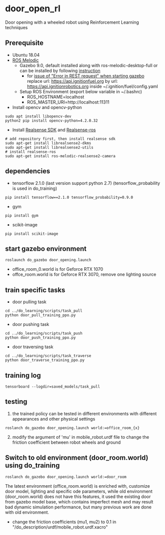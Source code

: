 # door_open_rl
Door opening with a wheeled robot using Reinforcement Learning techniques

## Prerequisite
- Ubuntu 18.04
- [ROS Melodic](http://wiki.ros.org/melodic/Installation/Ubuntu)
  - Gazebo 9.0, default installed along with ros-melodic-desktop-full or can be installed by following [instruction](http://gazebosim.org/tutorials?tut=install_ubuntu)
    - for [issue of "Error in REST request" when starting gazebo](https://answers.gazebosim.org//question/25030/gazebo-error-restcc205-error-in-rest-request/)
    replace url: https://api.ignitionfuel.org by url: https://api.ignitionrobotics.org inside ~/.ignition/fuel/config.yaml
  - Setup ROS Environment (export below variable in ~/.bashrc)
    - ROS_HOSTNAME=localhost
    - ROS_MASTER_URI=http://localhost:11311
- Install opencv and opencv-python
```
sudo apt install libopencv-dev
python2 pip install opencv-python=4.2.0.32
```
- Install [Realsense SDK](https://github.com/IntelRealSense/librealsense/blob/master/doc/distribution_linux.md) and [Realsense-ros](https://github.com/IntelRealSense/realsense-ros)
```
# add repository first, then install realsense sdk
sudo apt-get install librealsense2-dkms
sudo apt-get install librealsense2-utils
# install realsense-ros
sudo apt-get install ros-melodic-realsense2-camera
```

## dependencies
- tensorflow 2.1.0 (last version support python 2.7) (tensorflow_probability is used in do_training)
```
pip install tensorflow==2.1.0 tensorflow_probability=0.9.0
```
- gym
```
pip install gym
```
- scikit-image
```
pip install scikit-image
```

## start gazebo environment
```
roslaunch do_gazebo door_opening.launch
```
- office_room_0.world is for Geforce RTX 1070
- offce_room.world is for Geforce RTX 3070, remove one lighting source


## train specific tasks
- door pulling task
```
cd ../do_learning/scripts/task_pull
python door_pull_training_ppo.py
```

- door pushing task
```
cd ../do_learning/scripts/task_push
python door_push_training_ppo.py
```

- door traversing task
```
cd ../do_learning/scripts/task_traverse
python door_traverse_training_ppo.py
```

## training log
```
tensorboard --logdir=saved_models/task_pull
```

## testing
1. the trained policy can be tested in different environments with different appearances and other physical settings
```
roslanch do_gazebo door_opening.launch world:=office_room_{x}
```
2. modify the argument of 'mu' in mobile_robot.urdf file to change the friction coefficient between robot wheels and ground

## Switch to old environment (door_room.world) using do_training
```
roslanch do_gazebo door_opening.launch world:=door_room
```
The latest environment (office_room.world) is enriched with, customize door model, lighting and specific ode parameters, while old environment (door_room.world) does not have this features, it used the existing door from gazebo model base, which contains imperfect mesh and may result bad dynamic simulation performance, but many previous work are done with old environment.
- change the friction coefficients (mu1, mu2) to 0.1 in "/do_description/urdf/mobile_robot.urdf.xacro"
